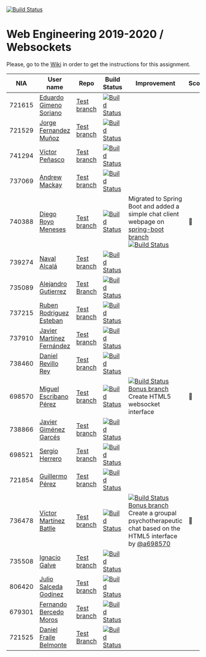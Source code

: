 [![Build Status](https://travis-ci.org/UNIZAR-30246-WebEngineering/lab4-websockets.svg?branch=master)](https://travis-ci.org/UNIZAR-30246-WebEngineering/lab4-websockets)
# Web Engineering 2019-2020 / Websockets
Please, go to the [Wiki](https://github.com/UNIZAR-30246-WebEngineering/lab4-websockets/wiki) in order to get the instructions for this assignment.

| NIA    | User name | Repo | Build Status | Improvement | Score
|--------|-----------|------|--------------|-------------|--------
| 721615 | [Eduardo Gimeno Soriano](https://github.com/Edu7216) | [Test branch](https://github.com/Edu7216/lab4-websockets/tree/test) | [![Build Status](https://www.travis-ci.com/Edu7216/lab4-websockets.svg?branch=test)](https://www.travis-ci.com/Edu7216/lab4-websockets) |             |
| 721529 | [Jorge Fernandez Muñoz](https://github.com/jorge97fernandez) | [Test branch](https://github.com/jorge97fernandez/lab4-websockets/tree/test) | [![Build Status](https://www.travis-ci.org/jorge97fernandez/lab4-websockets.svg?branch=test)](https://www.travis-ci.org/jorge97fernandez/lab4-websockets) |             |
| 741294 | [Víctor Peñasco](https://github.com/vpec) | [Test branch](https://github.com/vpec/lab4-websockets/tree/test) | [![Build Status](https://travis-ci.org/vpec/lab4-websockets.svg?branch=test)](https://travis-ci.org/vpec/lab4-websockets) |             |
| 737069 | [Andrew Mackay](https://github.com/AndrewKM210) | [Test branch](https://github.com/AndrewKM210/lab4-websockets/tree/test) | [![Build Status](https://www.travis-ci.com/AndrewKM210/lab4-websockets.svg?branch=test)](https://www.travis-ci.com/AndrewKM210/lab4-websockets) |             |
| 740388 | [Diego Royo Meneses](https://github.com/diegoroyo) | [Test branch](https://github.com/diegoroyo/lab4-websockets/tree/test) | [![Build Status](https://www.travis-ci.org/diegoroyo/lab4-websockets.svg?branch=test)](https://www.travis-ci.org/diegoroyo/lab4-websockets) | Migrated to Spring Boot and added a simple chat client webpage on [spring-boot branch](https://github.com/diegoroyo/lab4-websockets/tree/spring-boot) [![Build Status](https://www.travis-ci.org/diegoroyo/lab4-websockets.svg?branch=spring-boot)](https://www.travis-ci.org/diegoroyo/lab4-websockets) | :gift:
| 739274 | [Naval Alcalá](https://github.com/aeri) | [Test branch](https://github.com/aeri/lab4-websockets/tree/test) | [![Build Status](https://travis-ci.org/aeri/lab4-websockets.svg?branch=test)](https://travis-ci.org/aeri/lab4-websockets) |             |
| 735089 | [Alejandro Gutierrez](https://github.com/AlexGuti14) | [Test Branch](https://github.com/AlexGuti14/lab4-websockets/tree/test)    | [![Build Status](https://travis-ci.org/AlexGuti14/lab4-websockets.svg?branch=test)](https://travis-ci.org/AlexGuti14/lab4-websockets)|     |
| 737215 | [Ruben Rodriguez Esteban](https://github.com/ZgzInfinity) | [Test branch](https://github.com/ZgzInfinity/lab4-websockets/tree/test) | [![Build Status](https://www.travis-ci.org/ZgzInfinity/lab4-websockets.svg?branch=test)](https://www.travis-ci.org/ZgzInfinity/lab4-websockets) |             |
| 737910 | [Javier Martínez Fernández](https://github.com/javiermixture17) | [Test branch](https://github.com/javiermixture17/lab4-websockets/tree/test) | [![Build Status](https://www.travis-ci.org/javiermixture17/lab4-websockets.svg?branch=test)](https://www.travis-ci.org/javiermixture17/lab4-websockets) |             |
| 738460 | [Daniel Revillo Rey](https://github.com/DaniRevillo) | [Test branch](https://github.com/DaniRevillo/lab4-websockets/tree/test) | [![Build Status](https://travis-ci.org/DaniRevillo/lab4-websockets.svg?branch=test)](https://travis-ci.org/DaniRevillo/lab4-websockets) |             |
| 698570 | [Miguel Escribano Pérez](https://github.com/a698570) | [Test branch](https://github.com/a698570/lab4-websockets/tree/test) | [![Build Status](https://travis-ci.com/a698570/lab4-websockets.svg?branch=test)](https://travis-ci.com/a698570/lab4-websockets) | [![Build Status](https://travis-ci.com/a698570/lab4-websockets.svg?branch=bonus)](https://travis-ci.com/a698570/lab4-websockets) [Bonus branch](https://github.com/a698570/lab4-websockets/tree/bonus) Create HTML5 websocket interface | :gift: |
| 738866 | [Javier Giménez Garcés](https://github.com/JaviBite) | [Test branch](https://github.com/JaviBite/lab4-websockets/tree/test) | [![Build Status](https://travis-ci.org/JaviBite/lab4-websockets.svg?branch=test)](https://travis-ci.org/JaviBite/lab4-websockets) |             |
| 698521 | [Sergio Herrero](https://github.com/sherrero96) | [Test branch](https://github.com/sherrero96/lab4-websockets/tree/test) | [![Build Status](https://travis-ci.org/sherrero96/lab4-websockets.svg?branch=test)](https://travis-ci.org/sherrero96/lab4-websockets) |             |
| 721854 | [Guillermo Pérez](https://github.com/Guillerm097) | [Test branch](https://github.com/Guillerm097/lab4-websockets/tree/test) | [![Build Status](https://travis-ci.org/Guillerm097/lab4-websockets.svg?branch=test)](https://travis-ci.org/Guillerm097/lab4-websockets) |             |
| 736478 | [Víctor Martínez Batlle](https://github.com/vmbatlle/) | [Test branch](https://github.com/vmbatlle/lab4-websockets/tree/test) | [![Build Status](https://travis-ci.org/vmbatlle/lab4-websockets.svg?branch=test)](https://travis-ci.org/vmbatlle/lab4-websockets) |      [![Build Status](https://travis-ci.org/vmbatlle/lab4-websockets.svg?branch=bonus)](https://travis-ci.org/vmbatlle/lab4-websockets) [Bonus branch](https://github.com/vmbatlle/lab4-websockets/tree/bonus) Create a groupal psychotherapeutic chat based on the HTML5 interface by [@a698570](https://github.com/a698570) | :gift:
| 735508 | [Ignacio Galve ](https://github.com/IgnacioSan22/) | [Test branch](https://github.com/IgnacioSan22/lab4-websockets/tree/test)    |[![Build Status](https://travis-ci.org/IgnacioSan22/lab4-websockets.svg?branch=test)](https://travis-ci.org/IgnacioSan22/lab4-websockets) |
| 806420 | [Julio Salceda Godínez](https://github.com/phsxes) | [Test branch](https://github.com/phsxes/lab4-websockets/tree/test) | [![Build Status](https://travis-ci.org/phsxes/lab4-websockets.svg?branch=test)](https://travis-ci.com/phsxes/lab4-websockets) |             |
| 679301 | [Fernando Bercedo Moros](https://github.com/ferbercedo) | [Test branch](https://github.com/ferbercedo/lab4-websockets/tree/test) | [![Build Status](https://travis-ci.org/ferbercedo/lab4-websockets.svg?branch=test)](https://travis-ci.org/ferbercedo/lab4-websockets) |             |
| 721525 | [Daniel Fraile Belmonte](https://github.com/DanFzgz) | [Test Branch](https://github.com/DanFzgz/lab4-websockets/tree/test) | [![Build Status](https://travis-ci.org/DanFzgz/lab4-websockets.svg?branch=test)](https://travis-ci.org/DanFzgz/lab4-websockets) |             |
